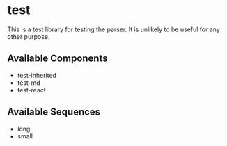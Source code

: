 
# test

This is a test library for testing the parser. It is unlikely to be useful for any other purpose.









## Available Components

- test-inherited
- test-md
- test-react

## Available Sequences

- long
- small

